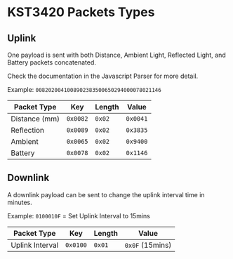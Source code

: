 # KST3420 Packets Types

## Uplink

One payload is sent with both Distance, Ambient Light, Reflected Light, and 
Battery packets concatenated.

Check the documentation in the Javascript Parser for more detail.

Example: `0082020041008902383500650294000078021146`

| Packet Type   | Key      | Length | Value    |
|---------------|----------|--------|----------|
| Distance (mm) | `0x0082` | `0x02` | `0x0041` |
| Reflection    | `0x0089` | `0x02` | `0x3835` |
| Ambient       | `0x0065` | `0x02` | `0x9400` |
| Battery       | `0x0078` | `0x02` | `0x1146` |


## Downlink

A downlink payload can be sent to change the uplink interval time in minutes.

Example: `0100010F` = Set Uplink Interval to 15mins

| Packet Type     | Key      | Length | Value           |
|-----------------|----------|--------|-----------------|
| Uplink Interval | `0x0100` | `0x01` | `0x0F` (15mins) |
